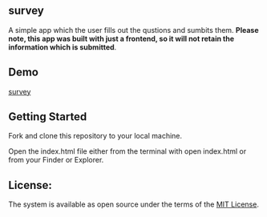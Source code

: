 ## survey
A simple app which the user fills out the qustions and sumbits them. **Please note, this app was built with just a frontend, so it will not retain the information which is submitted**.

 
 ## Demo
 [survey](https://www.youtube.com/watch?v=m8pMAlpeWGc)

## Getting Started

Fork and clone this repository to your local machine.

Open the index.html file either from the terminal with open index.html or from your Finder or Explorer.

License:
---
The system is available as open source under the terms of the [MIT License](LICENSE.MD).